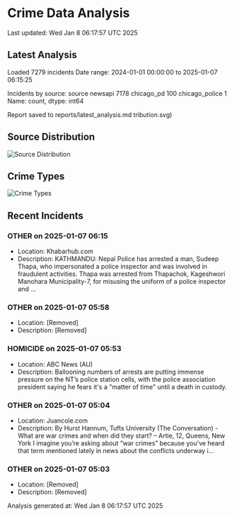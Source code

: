 # Crime Data Analysis
Last updated: Wed Jan  8 06:17:57 UTC 2025

## Latest Analysis

Loaded 7279 incidents
Date range: 2024-01-01 00:00:00 to 2025-01-07 06:15:25

Incidents by source:
source
newsapi           7178
chicago_pd         100
chicago_police       1
Name: count, dtype: int64

Report saved to reports/latest_analysis.md
tribution.svg)

## Source Distribution
![Source Distribution](images/source_distribution.svg)

## Crime Types
![Crime Types](images/crime_types.svg)

## Recent Incidents

### OTHER on 2025-01-07 06:15
- Location: Khabarhub.com
- Description: KATHMANDU: Nepal Police has arrested a man, Sudeep Thapa, who impersonated a police inspector and was involved in fraudulent activities. Thapa was arrested from Thapachok, Kageshwori Manohara Municipality-7, for misusing the uniform of a police inspector and …


### OTHER on 2025-01-07 05:58
- Location: [Removed]
- Description: [Removed]


### HOMICIDE on 2025-01-07 05:53
- Location: ABC News (AU)
- Description: Ballooning numbers of arrests are putting immense pressure on the NT’s police station cells, with the police association president saying he fears it's a "matter of time" until a death in custody.


### OTHER on 2025-01-07 05:04
- Location: Juancole.com
- Description: By Hurst Hannum, Tufts University (The Conversation) - What are war crimes and when did they start? – Artie, 12, Queens, New York I imagine you’re asking about “war crimes” because you’ve heard that term mentioned lately in news about the conflicts underway i…


### OTHER on 2025-01-07 05:03
- Location: [Removed]
- Description: [Removed]

Analysis generated at: Wed Jan  8 06:17:57 UTC 2025
